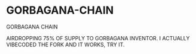 # GORBAGANA-CHAIN
GORBAGANA CHAIN

AIRDROPPING 75% OF SUPPLY TO GORBAGANA INVENTOR. I ACTUALLY VIBECODED THE FORK AND IT WORKS, TRY IT.
